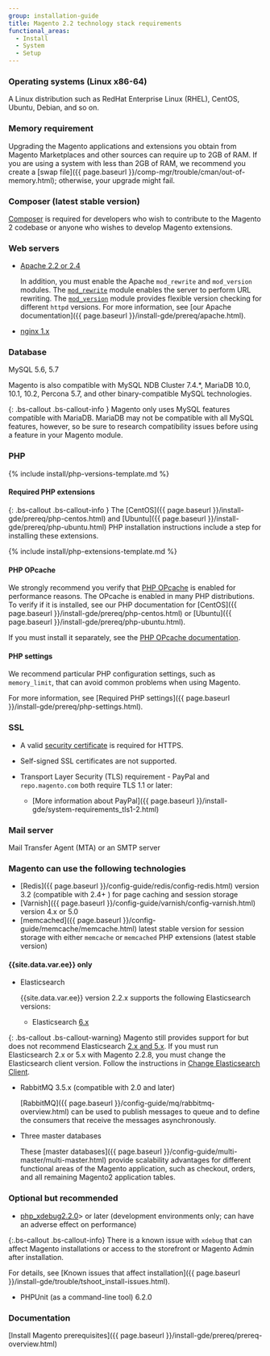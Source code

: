 ```yaml
---
group: installation-guide
title: Magento 2.2 technology stack requirements
functional_areas:
  - Install
  - System
  - Setup
---
```


### Operating systems (Linux x86-64)

A Linux distribution such as RedHat Enterprise Linux (RHEL), CentOS, Ubuntu, Debian, and so on.

### Memory requirement

Upgrading the Magento applications and extensions you obtain from Magento Marketplaces and other sources can require up to 2GB of RAM. If you are using a system with less than 2GB of RAM, we recommend you create a [swap file]({{ page.baseurl }}/comp-mgr/trouble/cman/out-of-memory.html); otherwise, your upgrade might fail.

### Composer (latest stable version)

[Composer](https://glossary.magento.com/composer) is required for developers who wish to contribute to the Magento 2 codebase or anyone who wishes to develop Magento extensions.

### Web servers

* [Apache 2.2 or 2.4](http://httpd.apache.org/download.cgi)

  In addition, you must enable the Apache `mod_rewrite` and `mod_version` modules. The [`mod_rewrite`](https://httpd.apache.org/docs/2.4/mod/mod_rewrite.html) module enables the server to perform URL rewriting. The [`mod_version`](https://httpd.apache.org/docs/2.4/mod/mod_version.html) module provides flexible version checking for different `httpd` versions. For more information, see [our Apache documentation]({{ page.baseurl }}/install-gde/prereq/apache.html).

* [nginx 1.x](https://nginx.org/en/download.html)

### Database

MySQL 5.6, 5.7

Magento is also compatible with MySQL NDB Cluster 7.4.&#42;, MariaDB 10.0, 10.1, 10.2, Percona 5.7, and other binary-compatible MySQL technologies.

{: .bs-callout .bs-callout-info }
Magento only uses MySQL features compatible with MariaDB. MariaDB may not be compatible with all MySQL features, however, so be sure to research compatibility issues before using a feature in your Magento module.

### PHP

<!--{% assign supported_php_versions = site.data.codebase.v2_2.open-source.composer_lock.platform.php | split: "|" %}-->
{% include install/php-versions-template.md %}

#### Required PHP extensions

{: .bs-callout .bs-callout-info }
The [CentOS]({{ page.baseurl }}/install-gde/prereq/php-centos.html) and [Ubuntu]({{ page.baseurl }}/install-gde/prereq/php-ubuntu.html) PHP installation instructions include a step for installing these extensions.

<!--{% assign platform-req = site.data.codebase.v2_2.open-source.composer_lock.platform %}-->
{% include install/php-extensions-template.md %}

#### PHP OPcache

We strongly recommend you verify that [PHP OPcache](http://php.net/manual/en/intro.opcache.php) is enabled for performance reasons. The OPcache is enabled in many PHP distributions. To verify if it is installed, see our PHP documentation for [CentOS]({{ page.baseurl }}/install-gde/prereq/php-centos.html) or [Ubuntu]({{ page.baseurl }}/install-gde/prereq/php-ubuntu.html).

If you must install it separately, see the [PHP OPcache documentation](http://php.net/manual/en/opcache.setup.php).

#### PHP settings

We recommend particular PHP configuration settings, such as `memory_limit`, that can avoid common problems when using Magento.

For more information, see [Required PHP settings]({{ page.baseurl }}/install-gde/prereq/php-settings.html).

### SSL

* A valid [security certificate](https://glossary.magento.com/security-certificate) is required for HTTPS.
* Self-signed SSL certificates are not supported.
* Transport Layer Security (TLS) requirement - PayPal and `repo.magento.com` both require TLS 1.1 or later:

  * [More information about PayPal]({{ page.baseurl }}/install-gde/system-requirements_tls1-2.html)

### Mail server

Mail Transfer Agent (MTA) or an SMTP server

### Magento can use the following technologies

* [Redis]({{ page.baseurl }}/config-guide/redis/config-redis.html) version 3.2 (compatible with 2.4+ ) for page caching and session storage
* [Varnish]({{ page.baseurl }}/config-guide/varnish/config-varnish.html) version 4.x or 5.0
* [memcached]({{ page.baseurl }}/config-guide/memcache/memcache.html) latest stable version for session storage with either `memcache` or `memcached` PHP extensions (latest stable version)

#### {{site.data.var.ee}} only

* Elasticsearch

    {{site.data.var.ee}} version 2.2.x supports the following Elasticsearch versions:

  * Elasticsearch [6.x](https://www.elastic.co/downloads/past-releases/elasticsearch-6-6-1)

{: .bs-callout .bs-callout-warning}
Magento still provides support for but does not recommend Elasticsearch [2.x and 5.x](https://www.elastic.co/support/eol).
If you must run Elasticsearch 2.x or 5.x with Magento 2.2.8, you must change the Elasticsearch client version.
Follow the instructions in [Change Elasticsearch Client]({{page.baseurl}}/config-guide/elasticsearch/es-downgrade.html).

* RabbitMQ 3.5.x (compatible with 2.0 and later)

    [RabbitMQ]({{ page.baseurl }}/config-guide/mq/rabbitmq-overview.html) can be used to publish messages to queue and to define the consumers that receive the messages asynchronously.

* Three master databases

    These [master databases]({{ page.baseurl }}/config-guide/multi-master/multi-master.html) provide scalability advantages for different functional areas of the Magento application, such as checkout, orders, and all remaining Magento2 application tables.

### Optional but recommended

* [php_xdebug2.2.0](http://xdebug.org/download.php)> or later (development environments only; can have an adverse effect on performance)

{:.bs-callout .bs-callout-info}
There is a known issue with `xdebug` that can affect Magento installations or access to the storefront or Magento Admin after installation.

For details, see [Known issues that affect installation]({{ page.baseurl }}/install-gde/trouble/tshoot_install-issues.html).

* PHPUnit (as a command-line tool) 6.2.0

### Documentation

[Install Magento prerequisites]({{ page.baseurl }}/install-gde/prereq/prereq-overview.html)